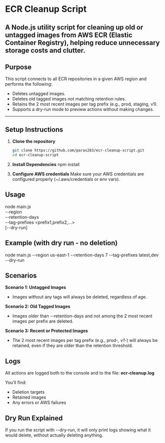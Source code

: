 # ECR Cleanup Script

A Node.js utility script for cleaning up old or untagged images from AWS ECR (Elastic Container Registry), helping reduce unnecessary storage costs and clutter.
---

## Purpose

This script connects to all ECR repositories in a given AWS region and performs the following:

- Deletes untagged images.
- Deletes old tagged images not matching retention rules.
- Retains the 2 most recent images per tag prefix (e.g., prod, staging, v1).
- Supports a dry-run mode to preview actions without making changes.

---

## Setup Instructions

1. **Clone the repository**  
   ```bash
   git clone https://github.com/paras283/ecr-cleanup-script.git
   cd ecr-cleanup-script

2. **Install Dependencies**
   npm install

3. **Configure AWS credentials**
   Make sure your AWS credentials are configured properly (~/.aws/credentials or env vars).


## Usage

node main.js \
  --region <aws-region> \
  --retention-days <days> \
  --tag-prefixes <prefix1,prefix2,...> \
  [--dry-run]

## Example (with dry run - no deletion)

node main.js --region us-east-1 --retention-days 7 --tag-prefixes latest,dev --dry-run

## Scenarios

**Scenario 1: Untagged Images**
- Images without any tags will always be deleted, regardless of age.

**Scenario 2: Old Tagged Images**
- Images older than --retention-days and not among the 2 most recent images per prefix are deleted.

**Scenario 3: Recent or Protected Images**
- The 2 most recent images per tag prefix (e.g., prod-*, v1-*) will always be retained, even if they are older than the retention threshold.


## Logs

All actions are logged both to the console and to the file:
**ecr-cleanup.log**

You’ll find:

- Deletion targets
- Retained images
- Any errors or AWS failures


## Dry Run Explained

If you run the script with --dry-run, it will only print logs showing what it would delete, without actually deleting anything.